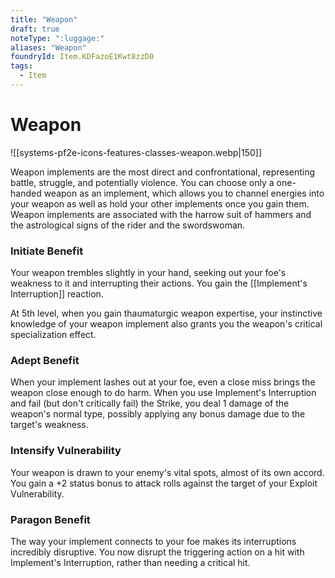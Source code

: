 ```yaml
---
title: "Weapon"
draft: true
noteType: ":luggage:"
aliases: "Weapon"
foundryId: Item.KDFazoE1Kwt8zzD0
tags:
  - Item
---
```


# Weapon
![[systems-pf2e-icons-features-classes-weapon.webp|150]]

Weapon implements are the most direct and confrontational, representing battle, struggle, and potentially violence. You can choose only a one-handed weapon as an implement, which allows you to channel energies into your weapon as well as hold your other implements once you gain them. Weapon implements are associated with the harrow suit of hammers and the astrological signs of the rider and the swordswoman.

### **Initiate Benefit**

Your weapon trembles slightly in your hand, seeking out your foe's weakness to it and interrupting their actions. You gain the [[Implement's Interruption]] reaction.

At 5th level, when you gain thaumaturgic weapon expertise, your instinctive knowledge of your weapon implement also grants you the weapon's critical specialization effect.

### **Adept Benefit**

When your implement lashes out at your foe, even a close miss brings the weapon close enough to do harm. When you use Implement's Interruption and fail (but don't critically fail) the Strike, you deal 1 damage of the weapon's normal type, possibly applying any bonus damage due to the target's weakness.

### **Intensify Vulnerability**

Your weapon is drawn to your enemy's vital spots, almost of its own accord. You gain a +2 status bonus to attack rolls against the target of your Exploit Vulnerability.

### **Paragon Benefit**

The way your implement connects to your foe makes its interruptions incredibly disruptive. You now disrupt the triggering action on a hit with Implement's Interruption, rather than needing a critical hit.
